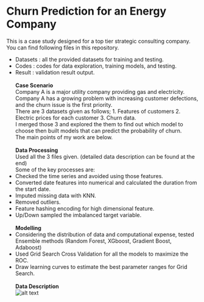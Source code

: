# Churn Prediction for an Energy Company
This is a case study designed for a top tier strategic consulting company. \
You can find following files in this repository.
* Datasets : all the provided datasets for training and testing.
* Codes : codes for data exploration, training models, and testing.
* Result : validation result output. \
\
**Case Scenario** \
Company A is a major utility company providing gas and electricity. Company A has a growing problem with increasing customer defections, and the churn issue is the first priority. \
There are 3 datasets given as follows; 1. Features of customers 2. Electric prices for each customer 3. Churn data. \
I merged those 3 and explored the them to find out which model to choose then built models that can predict the probability of churn. \
The main points of my work are below. \
\
**Data Processing** \
Used all the 3 files given. (detailed data description can be found at the end) \
Some of the key processes are:
* Checked the time series and avoided using those features.
* Converted date features into numerical and calculated the duration from the start date. 
* Imputed missing data with KNN.  
* Removed outliers.  
* Feature hashing encoding for high dimensional feature.  
* Up/Down sampled the imbalanced target variable. \
\
**Modelling**
 * Considering the distribution of data and computational expense, tested Ensemble methods (Random Forest, XGboost, Gradient Boost, Adaboost)
 * Used Grid Search Cross Validation for all the models to maximize the ROC. 
 * Draw learning curves to estimate the best parameter ranges for Grid Search.
 \
 \
**Data Description** \
![alt text](https://github.com/chierina/ESCP-ML-Python/blob/master/data_description.png)
